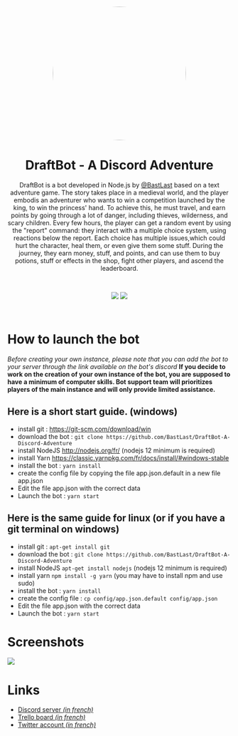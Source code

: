 <center>
<img src="https://cdn.discordapp.com/attachments/456120666874183680/575235193384861716/couronne.png" style="border-radius: 50%; width: 300px">

# **DraftBot - A Discord Adventure**
DraftBot is a bot developed in Node.js by [@BastLast](https://github.com/BastLast) based on a text adventure game.
The story takes place in a medieval world, and the player embodis an adventurer who wants to win a competition launched by the king, to win the princess' hand. To achieve this, he must travel, and earn points by going through a lot of danger, including thieves, wilderness, and scary children. Every few hours, the player can get a random event by using the "report" command: they interact with a multiple choice system, using reactions below the report. Each choice has multiple issues,which could hurt the character, heal them, or even give them some stuff. During the journey, they earn money, stuff, and points, and can use them to buy potions, stuff or effects in the shop, fight other players, and ascend the leaderboard.

<br>

[![](https://img.shields.io/discord/429765017332613120.svg)](https://discord.gg/AP3Wmzb)
[![](https://img.shields.io/github/stars/BastLast/DraftBot-A-Discord-Adventure.svg?label=Stars&style=social)](https://github.com/BastLast/DraftBot-A-Discord-Adventure)

</center>

<br>

# How to launch the bot

*Before creating your own instance, please note that you can add the bot to your server through the link available on the bot's discord*
**If you decide to work on the creation of your own instance of the bot, you are supposed to have a minimum of computer skills. Bot support team will prioritizes players of the main instance and will only provide limited assistance.**

## Here is a short start guide. (windows)

* install git : https://git-scm.com/download/win
* download the bot : `git clone https://github.com/BastLast/DraftBot-A-Discord-Adventure`
* install NodeJS http://nodejs.org/fr/ (nodejs 12 minimum is required)
* install Yarn https://classic.yarnpkg.com/fr/docs/install/#windows-stable
* install the bot : `yarn install`
* create the config file by copying the file app.json.default in a new file app.json
* Edit the file app.json with the correct data
* Launch the bot : `yarn start`

## Here is the same guide for linux (or if you have a git terminal on windows)

* install git : `apt-get install git`
* download the bot : `git clone https://github.com/BastLast/DraftBot-A-Discord-Adventure`
* install NodeJS `apt-get install nodejs` (nodejs 12 minimum is required)
* install yarn `npm install -g yarn` (you may have to install npm and use sudo)
* install the bot : `yarn install`
* create the config file : `cp config/app.json.default config/app.json`
* Edit the file app.json with the correct data
* Launch the bot : `yarn start`

# Screenshots
![](https://cdn.discordapp.com/attachments/456120666874183680/575235223776788480/tuto.PNG)

# Links
* [Discord server *(in french)*](https://discord.gg/AP3Wmzb)
* [Trello board *(in french)*](https://trello.com/b/ybaKdWsr/suggestions)
* [Twitter account *(in french)*](https://twitter.com/DraftBot_?s=09)
